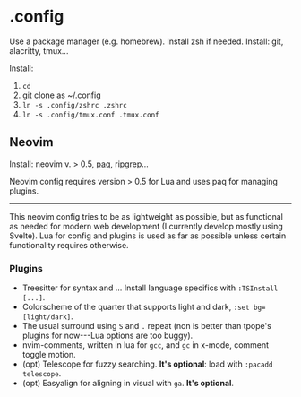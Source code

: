 # .config

Use a package manager (e.g. homebrew). Install zsh if needed. Install: git, alacritty, tmux...

Install:

1. `cd`
2. git clone as ~/.config
3. `ln -s .config/zshrc .zshrc`
4. `ln -s .config/tmux.conf .tmux.conf`

## Neovim

Install: neovim v. > 0.5, [paq](https://github.com/savq/paq-nvim), ripgrep...

Neovim config requires version > 0.5 for Lua and uses paq for managing plugins.

---

This neovim config tries to be as lightweight as possible, but as functional as needed for modern web development (I currently develop mostly using Svelte). Lua for config and plugins is used as far as possible unless certain functionality requires otherwise.

### Plugins 

- Treesitter for syntax and ... Install language specifics with `:TSInstall [...]`.
- Colorscheme of the quarter that supports light and dark, `:set bg=[light/dark]`.
- The usual surround using `S` and `.` repeat (non is better than tpope's plugins for now---Lua options are too buggy).
- nvim-comments, written in lua for `gcc`, and `gc` in x-mode, comment toggle motion.
- (opt) Telescope for fuzzy searching. **It's optional**: load with `:pacadd telescope`.
- (opt) Easyalign for aligning in visual with `ga`. **It's optional**.
